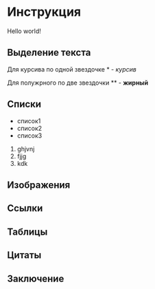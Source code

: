 # Инструкция
Hello world!

## Выделение текста
Для курсива по одной звездочке * - *курсив*

Для полужрного по две звездочки ** - **жирный**

## Списки
* список1
* список2
* список3


1. ghjvnj
2. fjjg
3. kdk

## Изображения

## Ссылки

## Таблицы

## Цитаты

## Заключение
